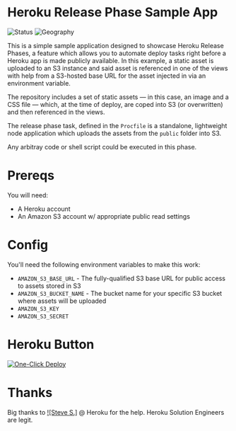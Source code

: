 # Heroku Release Phase Sample App

![Status](https://img.shields.io/badge/status-Beta-yellowgreen)
![Geography](https://img.shields.io/badge/Geography-US-blue)


This is a simple sample application designed to showcase Heroku Release Phases, a feature which allows you to automate deploy tasks right before a Heroku app is made publicly available. In this example, a static asset is uploaded to an S3 instance and said asset is referenced in one of the views with help from a S3-hosted base URL for the asset injected in via an environment variable.

The repository includes a set of static assets — in this case, an image and a CSS file — which, at the time of deploy, are coped into S3 (or overwritten) and then referenced in the views. 

The release phase task, defined in the `Procfile` is a standalone, lightweight node application which uploads the assets from the `public` folder into S3.

Any arbitray code or shell script could be executed in this phase.

# Prereqs

You will need:

* A Heroku account
* An Amazon S3 account w/ appropriate public read settings

# Config

You'll need the following environment variables to make this work:

* `AMAZON_S3_BASE_URL` - The fully-qualified S3 base URL for public access to assets stored in S3
* `AMAZON_S3_BUCKET_NAME` - The bucket name for your specific S3 bucket where assets will be uploaded
* `AMAZON_S3_KEY`
* `AMAZON_S3_SECRET`

# Heroku Button

[![One-Click Deploy](https://www.herokucdn.com/deploy/button.svg)](https://heroku.com/deploy)

# Thanks

Big thanks to [![Steve S.]](https://github.com/SShaginyan) @ Heroku for the help. Heroku Solution Engineers are legit.
